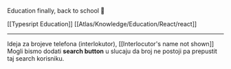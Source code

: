 
Education finally, back to school 🎒

[[Typesript Education]]
[[Atlas/Knowledge/Education/React/react]]

---

Ideja za brojeve telefona (interlokutor), [[Interlocutor's name not shown]]
Mogli bismo dodati **search button** u slucaju da broj ne postoji pa prepustit taj search korisniku.
